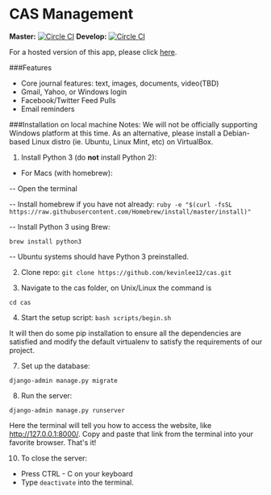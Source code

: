 CAS Management
===
**Master:** [![Circle CI](https://circleci.com/gh/kevinlee12/cas/tree/master.svg?style=svg&circle-token=7ab59457d9addb7061444ef82decb692c3b06521)](https://circleci.com/gh/kevinlee12/cas/tree/master)
**Develop:**
[![Circle CI](https://circleci.com/gh/kevinlee12/cas/tree/develop.svg?style=svg&circle-token=7ab59457d9addb7061444ef82decb692c3b06521)](https://circleci.com/gh/kevinlee12/cas/tree/develop)

For a hosted version of this app, please click [here](http://cas-codestig.rhcloud.com).

###Features

- Core journal features: text, images, documents, video(TBD)
- Gmail, Yahoo, or Windows login
- Facebook/Twitter Feed Pulls
- Email reminders

###Installation on local machine
Notes: We will not be officially supporting Windows platform at this time. As an alternative, please install a Debian-based Linux distro (ie. Ubuntu, Linux Mint, etc) on VirtualBox.

1. Install Python 3 (do **not** install Python 2):

 - For Macs (with homebrew):

 -- Open the terminal

 -- Install homebrew if you have not already:
 `ruby -e "$(curl -fsSL https://raw.githubusercontent.com/Homebrew/install/master/install)"`

 -- Install Python 3 using Brew:

 `brew install python3`

 -- Ubuntu systems should have Python 3 preinstalled.

2. Clone repo:
 `git clone https://github.com/kevinlee12/cas.git`

3. Navigate to the cas folder, on Unix/Linux the command is

 `cd cas`

4. Start the setup script:
 `bash scripts/begin.sh`

 It will then do some pip installation to ensure all the dependencies are satisfied and modify the default virtualenv to satisfy the requirements of our project.

7. Set up the database:

 `django-admin manage.py migrate`

8. Run the server:

 `django-admin manage.py runserver`

 Here the terminal will tell you how to access the website, like http://127.0.0.1:8000/. Copy and paste that link from the terminal into your favorite browser. That's it!

10. To close the server:
 - Press CTRL - C on your keyboard
 - Type `deactivate` into the terminal.
